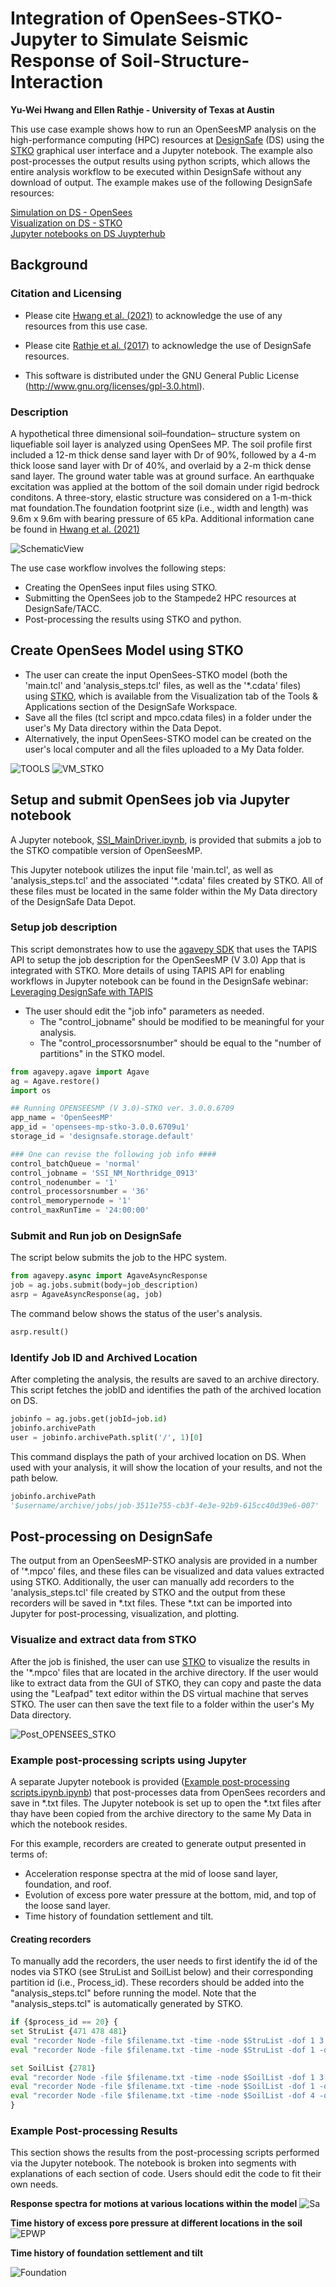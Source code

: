 # Integration of OpenSees-STKO-Jupyter to Simulate Seismic Response of Soil-Structure-Interaction
**Yu-Wei Hwang and Ellen Rathje - University of Texas at Austin**  

This use case example shows how to run an OpenSeesMP analysis on the high-performance computing (HPC) resources at [DesignSafe](https://www.designsafe-ci.org) (DS) using the [STKO](https://asdeasoft.net/?product-stko) graphical user interface and a Jupyter notebook. The example also post-processes the output results using python scripts, which allows the entire analysis workflow to be executed within DesignSafe without any download of output.  The example makes use of the following DesignSafe resources:

[Simulation on DS - OpenSees](https://www.designsafe-ci.org/rw/workspace/#!/OpenSees::Simulation)<br/> 
[Visualization on DS - STKO](https://www.designsafe-ci.org/rw/workspace/#!/stko-ds-exec-01-1.0.0u1)<br/>
[Jupyter notebooks on DS Juypterhub](https://www.designsafe-ci.org/rw/workspace/#!/Jupyter::Analysis)<br/>


## Background 

### Citation and Licensing  

* Please cite [Hwang et al. (2021)](https://ascelibrary.org/doi/abs/10.1061/%28ASCE%29GT.1943-5606.0002546) to acknowledge the use of any resources from this use case.

* Please cite [Rathje et al. (2017)](https://doi.org/10.1061/(ASCE)NH.1527-6996.0000246) to acknowledge the use of DesignSafe resources.  

* This software is distributed under the GNU General Public License (http://www.gnu.org/licenses/gpl-3.0.html). 

### Description  

A hypothetical three dimensional soil–foundation– structure system on liquefiable soil layer is analyzed using OpenSees MP. The soil profile first included a 12-m thick dense sand layer with Dr of 90%, followed by a 4-m thick loose sand layer with Dr of 40%, and overlaid by a 2-m thick dense sand layer. The ground water table was at ground surface. An earthquake excitation was applied at the bottom of the soil domain under rigid bedrock conditons. A three-story, elastic structure was considered on a 1-m-thick mat foundation.The foundation footprint size (i.e., width and length) was 9.6m x 9.6m with bearing pressure of 65 kPa. Additional information cane be found in [Hwang et al. (2021)](https://ascelibrary.org/doi/pdf/10.1061/%28ASCE%29GT.1943-5606.0002546?casa_token=VvVOt4ua4GAAAAAA:f_aX-l0Jn0UwtpJf_0SfF323zdh7edMKxb3ou635HE5obgmO7amjFMkmLArlLE-LDM6MBfVCMPSh)

![SchematicView](img/SchematicView.png)

The use case workflow involves the following steps:
* Creating the OpenSees input files using STKO.
* Submitting the OpenSees job to the Stampede2 HPC resources at DesignSafe/TACC.
* Post-processing the results using STKO and python.



## Create OpenSees Model using STKO

* The user can create the input OpenSees-STKO model (both the 'main.tcl' and 'analysis_steps.tcl' files, as well as the '\*.cdata' files) using [STKO](https://asdeasoft.net/?product-stko), which is available from the Visualization tab of the Tools & Applications section of the DesignSafe Workspace.
* Save all the files (tcl script and mpco.cdata files) in a folder under the user's My Data directory within the Data Depot.
* Alternatively, the input OpenSees-STKO model can be created on the user's local computer and all the files uploaded to a My Data folder.

![TOOLS](img/TOOLS.png)
![VM_STKO](img/VM_STKO.png)



## Setup and submit OpenSees job via Jupyter notebook

A Jupyter notebook, [SSI_MainDriver.ipynb](https://www.designsafe-ci.org/data/browser/public/designsafe.storage.community/Use%20Case%20Products/OpenSees-STKO), is provided that submits a job to the STKO compatible version of OpenSeesMP.

This Jupyter notebook utilizes the input file 'main.tcl', as well as 'analysis_steps.tcl' and the associated '\*.cdata' files created by STKO.  All of these files must be located in the same folder within the My Data directory of the DesignSafe Data Depot.

### Setup job description
This script demonstrates how to use the [agavepy SDK](https://agavepy.readthedocs.io/en/master/) that uses the TAPIS API to setup the job description for the OpenSeesMP (V 3.0) App that is integrated with STKO. More details of using TAPIS API for enabling workflows in Jupyter notebook can be found in the DesignSafe webinar: [Leveraging DesignSafe with TAPIS](https://youtu.be/-_1lNWW8CAg?t=1854)

* The user should edit the "job info" parameters as needed. 
   * The "control_jobname" should be modified to be meaningful for your analysis.
   * The "control_processorsnumber" should be equal to the "number of partitions" in the STKO model. 

```python
from agavepy.agave import Agave
ag = Agave.restore()
import os

## Running OPENSEESMP (V 3.0)-STKO ver. 3.0.0.6709
app_name = 'OpenSeesMP'
app_id = 'opensees-mp-stko-3.0.0.6709u1'
storage_id = 'designsafe.storage.default'

### One can revise the following job info ####
control_batchQueue = 'normal'
control_jobname = 'SSI_NM_Northridge_0913'
control_nodenumber = '1'
control_processorsnumber = '36'
control_memorypernode = '1'
control_maxRunTime = '24:00:00'
```

### Submit and Run job on DesignSafe
The script below submits the job to the HPC system.  
```python
from agavepy.async import AgaveAsyncResponse
job = ag.jobs.submit(body=job_description)
asrp = AgaveAsyncResponse(ag, job)
```
The command below shows the status of the user's analysis.
```python
asrp.result()
```
### Identify Job ID and Archived Location

After completing the analysis, the results are saved to an archive directory.  This script fetches the jobID and identifies the path of the archived location on DS.
```python
jobinfo = ag.jobs.get(jobId=job.id)
jobinfo.archivePath
user = jobinfo.archivePath.split('/', 1)[0]
```
This command displays the path of your archived location on DS.  When used with your analysis, it will show the location of your results, and not the path below. 
```python
jobinfo.archivePath
'$username/archive/jobs/job-3511e755-cb3f-4e3e-92b9-615cc40d39e6-007'
```
## Post-processing on DesignSafe

The output from an OpenSeesMP-STKO analysis are provided in a number of '\*.mpco' files, and these files can be visualized and data values extracted using STKO.  Additionally, the user can manually add recorders to the 'analysis_steps.tcl' file created by STKO and the output from these recorders will be saved in \*.txt files.  These \*.txt can be imported into Jupyter for post-processing, visualization, and plotting.



### Visualize and extract data from STKO
After the job is finished, the user can use [STKO](https://www.designsafe-ci.org/rw/workspace/#!/stko-ds-exec-01-1.0.0u1) to visualize the results in the '\*.mpco' files that are located in the archive directory. If the user would like to extract data from the GUI of STKO, they can copy and paste the data using the "Leafpad" text editor within the DS virtual machine that serves STKO.  The user can then save the text file to a folder within the user's My Data directory.

![Post_OPENSEES_STKO](img/Post_OPENSEES_STKO.png)

### Example post-processing scripts using Jupyter

A separate Jupyter notebook is provided ([Example post-processing scripts.ipynb.ipynb](https://www.designsafe-ci.org/data/browser/public/designsafe.storage.community/Use%20Case%20Products/OpenSees-STKO)) that post-processes data from OpenSees recorders and save in \*.txt files.  The Jupyter notebook is set up to open the \*.txt files after thay have been copied from the archive directory to the same My Data in which the notebook resides. 

For this example, recorders are created to generate output presented in terms of:
* Acceleration response spectra at the mid of loose sand layer, foundation, and roof.
* Evolution of excess pore water pressure at the bottom, mid, and top of the loose sand layer.
* Time history of foundation settlement and tilt.

#### Creating recorders

To manually add the recorders, the user needs to first identify the id of the nodes via STKO (see StruList and SoilList below) and their corresponding partition id (i.e., Process_id). These recorders should be added into the "analysis_steps.tcl" before running the model. Note that the "analysis_steps.tcl" is automatically generated by STKO.  

```python
if {$process_id == 20} {
set StruList {471 478 481}
eval "recorder Node -file $filename.txt -time -node $StruList -dof 1 3 -dT $timestep disp"
eval "recorder Node -file $filename.txt -time -node $StruList -dof 1 -dT $timestep accel"

set SoilList {2781}
eval "recorder Node -file $filename.txt -time -node $SoilList -dof 1 3 -dT $timestep disp"
eval "recorder Node -file $filename.txt -time -node $SoilList -dof 1 -dT $timestep accel"
eval "recorder Node -file $filename.txt -time -node $SoilList -dof 4 -dT $timestep vel"
}
```

### Example Post-processing Results
This section shows the results from the post-processing scripts performed via the Jupyter notebook. The notebook is broken into segments with explanations of each section of code.  Users should edit the code to fit their own needs.   
 
**Response spectra for motions at various locations within the model**
![Sa](img/Sa.png)

**Time history of excess pore pressure at different locations in the soil**
![EPWP](img/EPWP.png)

**Time history of foundation settlement and tilt**

![Foundation](img/Foundation.png)  
